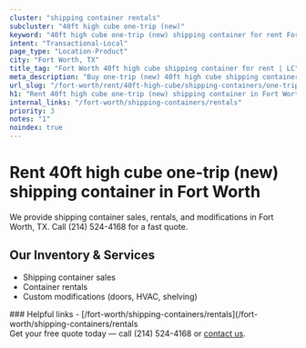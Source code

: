 ```yaml
---
cluster: "shipping container rentals"
subcluster: "40ft high cube one-trip (new)"
keyword: "40ft high cube one-trip (new) shipping container for rent Fort Worth, TX"
intent: "Transactional-Local"
page_type: "Location-Product"
city: "Fort Worth, TX"
title_tag: "Fort Worth 40ft high cube shipping container for rent | LC"
meta_description: "Buy one-trip (new) 40ft high cube shipping container rent with local delivery in Fort Worth, TX. LC Container — local Since 2003. Request a fast quote today."
url_slug: "/fort-worth/rent/40ft-high-cube/shipping-containers/one-trip-new"
h1: "Rent 40ft high cube one-trip (new) shipping container in Fort Worth"
internal_links: "/fort-worth/shipping-containers/rentals"
priority: 3
notes: "1"
noindex: true
---
```


# Rent 40ft high cube one-trip (new) shipping container in Fort Worth

We provide shipping container sales, rentals, and modifications in Fort Worth, TX. Call (214) 524-4168 for a fast quote.

## Our Inventory & Services
- Shipping container sales
- Container rentals
- Custom modifications (doors, HVAC, shelving)

<div data-section="internal-links">
### Helpful links
- [/fort-worth/shipping-containers/rentals](/fort-worth/shipping-containers/rentals
</div>

<div data-section="cta">
Get your free quote today — call (214) 524-4168 or <a href="/contact">contact us</a>.
</div>

<script type="application/ld+json">{"@context":"https://schema.org","@type":"FAQPage","mainEntity":[{"@type":"Question","name":"How much does delivery cost in Fort Worth, TX?","acceptedAnswer":{"@type":"Answer","text":"Delivery costs vary by distance and container size. Most deliveries in Fort Worth, TX range from $150-$300. Call (214) 524-4168 for an exact quote based on your specific location."}},{"@type":"Question","name":"Do you offer financing or payment plans?","acceptedAnswer":{"@type":"Answer","text":"We accept major credit cards, checks, and can discuss commercial terms for bulk purchases. Call (214) 524-4168 to discuss options."}},{"@type":"Question","name":"Can you customize containers in Fort Worth, TX?","acceptedAnswer":{"@type":"Answer","text":"Yes — we perform modifications like doors, HVAC, insulation, and shelving. Request a custom quote at (214) 524-4168 or via our contact form."}}]}</script>

